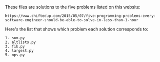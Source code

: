 These files are solutions to the five problems listed on this website: 

	https://www.shiftedup.com/2015/05/07/five-programming-problems-every-software-engineer-should-be-able-to-solve-in-less-than-1-hour

Here's the list that shows which problem each solution corresponds to:

	1. sum.py
	2. altlists.py
	3. fib.py 
	4. largest.py
	5. ops.py

